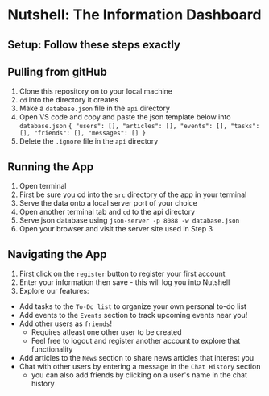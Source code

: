 # Nutshell: The Information Dashboard

## Setup: Follow these steps exactly

## Pulling from gitHub
1. Clone this repository on to your local machine
1. `cd` into the directory it creates
1. Make a `database.json` file in the `api` directory
1. Open VS code and copy and paste the json template below into `database.json`
``{
  "users": [],
  "articles": [],
  "events": [],
  "tasks": [],
  "friends": [],
  "messages": []
}
``
1. Delete the `.ignore` file in the `api` directory

## Running the App
1. Open terminal
1. First be sure you cd into the `src` directory of the app in your terminal
1. Serve the data onto a local server port of your choice
1. Open another terminal tab and `cd` to the api directory
1. Serve json database using `json-server -p 8088 -w database.json`
1. Open your browser and visit the server site used in Step 3

## Navigating the App
1. First click on the `register` button to register your first account
1. Enter your information then save - this will log you into Nutshell
1. Explore our features:
  - Add tasks to the `To-Do list` to organize your own personal to-do list
  - Add events to the `Events` section to track upcoming events near you!
  - Add other users as `friends`!
    - Requires atleast one other user to be created
    - Feel free to logout and register another account to explore that functionality
  - Add articles to the `News` section to share news articles that interest you
  - Chat with other users by entering a message in the `Chat History` section
    - you can also add friends by clicking on a user's name in the chat history


